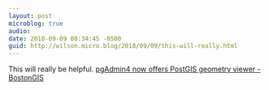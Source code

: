 ```yaml
---
layout: post
microblog: true
audio: 
date: 2018-09-09 08:34:45 -0500
guid: http://wilson.micro.blog/2018/09/09/this-will-really.html
---
```

This will really be helpful. [pgAdmin4 now offers PostGIS geometry viewer - BostonGIS](http://www.bostongis.com/blog/index.php?/archives/272-pgAdmin4-now-offers-PostGIS-geometry-viewer.html)
